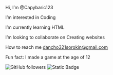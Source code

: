 Hi, I’m @Capybaric123

I’m interested in Coding

I’m currently learning HTML

I’m looking to collaborate on Creating websites

How to reach me dancho321sorokin@gmail.com

Fun fact: I made a game at the age of 12

![GitHub followers](https://img.shields.io/github/followers/Capybaric123?style=flat&logo=github)
![Static Badge](https://img.shields.io/badge/Youtube-red?style=flat&logo=youtube&labelColor=gray)


